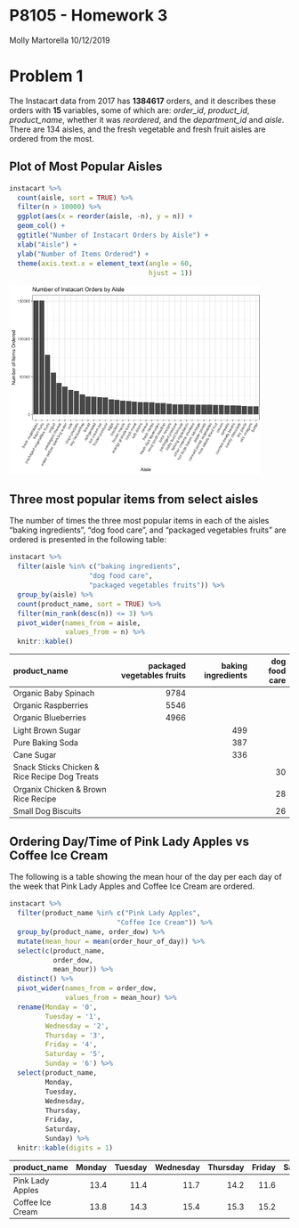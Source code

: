 P8105 - Homework 3
================
Molly Martorella
10/12/2019

# Problem 1

The Instacart data from 2017 has **1384617** orders, and it describes
these orders with **15** variables, some of which are: *order\_id*,
*product\_id*, *product\_name*, whether it was *reordered*, and the
*department\_id* and *aisle*. There are 134 aisles, and the fresh
vegetable and fresh fruit aisles are ordered from the most.

## Plot of Most Popular Aisles

``` r
instacart %>% 
  count(aisle, sort = TRUE) %>% 
  filter(n > 10000) %>% 
  ggplot(aes(x = reorder(aisle, -n), y = n)) +
  geom_col() +
  ggtitle("Number of Instacart Orders by Aisle") +
  xlab("Aisle") +
  ylab("Number of Items Ordered") +
  theme(axis.text.x = element_text(angle = 60, 
                                   hjust = 1))
```

<img src="p8105_hw3_mem2331_files/figure-gfm/unnamed-chunk-2-1.png" width="90%" />

## Three most popular items from select aisles

The number of times the three most popular items in each of the aisles
“baking ingredients”, “dog food care”, and “packaged vegetables
fruits” are ordered is presented in the following table:

``` r
instacart %>% 
  filter(aisle %in% c("baking ingredients", 
                    "dog food care", 
                    "packaged vegetables fruits")) %>% 
  group_by(aisle) %>% 
  count(product_name, sort = TRUE) %>% 
  filter(min_rank(desc(n)) <= 3) %>% 
  pivot_wider(names_from = aisle,
              values_from = n) %>% 
  knitr::kable()
```

| product\_name                                 | packaged vegetables fruits | baking ingredients | dog food care |
| :-------------------------------------------- | -------------------------: | -----------------: | ------------: |
| Organic Baby Spinach                          |                       9784 |                    |               |
| Organic Raspberries                           |                       5546 |                    |               |
| Organic Blueberries                           |                       4966 |                    |               |
| Light Brown Sugar                             |                            |                499 |               |
| Pure Baking Soda                              |                            |                387 |               |
| Cane Sugar                                    |                            |                336 |               |
| Snack Sticks Chicken & Rice Recipe Dog Treats |                            |                    |            30 |
| Organix Chicken & Brown Rice Recipe           |                            |                    |            28 |
| Small Dog Biscuits                            |                            |                    |            26 |

## Ordering Day/Time of Pink Lady Apples vs Coffee Ice Cream

The following is a table showing the mean hour of the day per each day
of the week that Pink Lady Apples and Coffee Ice Cream are ordered.

``` r
instacart %>% 
  filter(product_name %in% c("Pink Lady Apples",
                           "Coffee Ice Cream")) %>% 
  group_by(product_name, order_dow) %>% 
  mutate(mean_hour = mean(order_hour_of_day)) %>% 
  select(c(product_name, 
           order_dow, 
           mean_hour)) %>%
  distinct() %>% 
  pivot_wider(names_from = order_dow, 
              values_from = mean_hour) %>% 
  rename(Monday = '0',
         Tuesday = '1',
         Wednesday = '2',
         Thursday = '3',
         Friday = '4',
         Saturday = '5',
         Sunday = '6') %>%
  select(product_name, 
         Monday, 
         Tuesday, 
         Wednesday, 
         Thursday, 
         Friday, 
         Saturday, 
         Sunday) %>% 
  knitr::kable(digits = 1)
```

| product\_name    | Monday | Tuesday | Wednesday | Thursday | Friday | Saturday | Sunday |
| :--------------- | -----: | ------: | --------: | -------: | -----: | -------: | -----: |
| Pink Lady Apples |   13.4 |    11.4 |      11.7 |     14.2 |   11.6 |     12.8 |   11.9 |
| Coffee Ice Cream |   13.8 |    14.3 |      15.4 |     15.3 |   15.2 |     12.3 |   13.8 |
